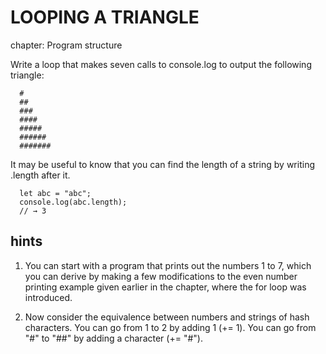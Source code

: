 # LOOPING A TRIANGLE

chapter: Program structure


Write a loop that makes seven calls to console.log to output the following triangle:

      #
      ##
      ###
      ####
      #####
      ######
      #######

It may be useful to know that you can find the length of a string by writing .length after it.

      let abc = "abc";
      console.log(abc.length);
      // → 3


  ## hints
  
1. You can start with a program that prints out the numbers 1 to 7, which you can derive by making a few modifications to the even number printing example given earlier in the chapter, where the for loop was introduced.

2. Now consider the equivalence between numbers and strings of hash characters. 
You can go from 1 to 2 by adding 1 (+= 1).
You can go from "#" to "##" by adding a character (+= "#").